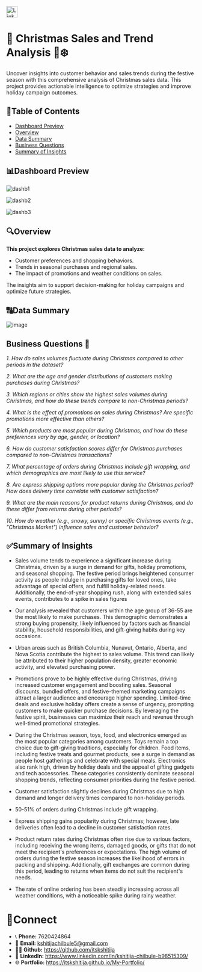 <a href="https://www.linkedin.com/in/kshitija-chilbule-b98515309/" target="_blank">
  <img src="https://img.shields.io/badge/LinkedIn-Connect-blue?style=flat&logo=linkedin" alt="LinkedIn Badge" style="height: 30px; width: auto;">
</a>

# 🎅 Christmas Sales and Trend Analysis 🎄❄️
Uncover insights into customer behavior and sales trends during the festive season with this comprehensive analysis of Christmas sales data. This project provides actionable intelligence to optimize strategies and improve holiday campaign outcomes.

## 📜Table of Contents
- [Dashboard Preview](#dashboard-preview)
- [Overview](#overview)
- [Data Summary](#data-summary)
- [Business Questions](#business-questions)
- [Summary of Insights](#summary-of-insights)

## 📊Dashboard Preview 
![dashb1](https://github.com/user-attachments/assets/53ba8c5d-52c8-4ef3-aba4-7984d6ea8fbf)

![dashb2](https://github.com/user-attachments/assets/05c64877-0e97-458b-bc66-d6336aa8d765)

![dashb3](https://github.com/user-attachments/assets/5418aef9-dc29-4674-ac03-99e64356ec10)


## 🔍Overview 
<b>This project explores Christmas sales data to analyze:</b>
- Customer preferences and shopping behaviors.
- Trends in seasonal purchases and regional sales.
- The impact of promotions and weather conditions on sales.

The insights aim to support decision-making for holiday campaigns and optimize future strategies.

## 🔠Data Summary 

![image](https://github.com/user-attachments/assets/4392d634-9cb9-4d06-b4b2-a00e5e718eac)


## Business Questions 📶
*1. How do sales volumes fluctuate during Christmas compared to other periods in the dataset?*

*2. What are the age and gender distributions of customers making purchases during Christmas?*

*3. Which regions or cities show the highest sales volumes during Christmas, and how do these trends compare to non-Christmas periods?*

*4. What is the effect of promotions on sales during Christmas? Are specific promotions more effective than others?*

*5. Which products are most popular during Christmas, and how do these preferences vary by age, gender, or location?*

*6. How do customer satisfaction scores differ for Christmas purchases compared to non-Christmas transactions?*

*7. What percentage of orders during Christmas include gift wrapping, and which demographics are most likely to use this service?*

*8. Are express shipping options more popular during the Christmas period? How does delivery time correlate with customer satisfaction?*

*9. What are the main reasons for product returns during Christmas, and do these differ from returns during other periods?*

*10. How do weather (e.g., snowy, sunny) or specific Christmas events (e.g., "Christmas Market") influence sales and customer behavior?*

## ✅Summary of Insights 

- Sales volume tends to experience a significant increase during Christmas, driven by a surge in demand for gifts, holiday promotions, and seasonal shopping. The festive period brings heightened consumer activity as people indulge in purchasing gifts for loved ones, take advantage of special offers, and fulfill holiday-related needs. Additionally, the end-of-year shopping rush, along with extended sales events, contributes to a spike in sales figures

- Our analysis revealed that customers within the age group of 36-55 are the most likely to make purchases. This demographic demonstrates a strong buying propensity, likely influenced by factors such as financial stability, household responsibilities, and gift-giving habits during key occasions.

- Urban areas such as British Columbia, Nunavut, Ontario, Alberta, and Nova Scotia contribute the highest to sales volume. This trend can likely be attributed to their higher population density, greater economic activity, and elevated purchasing power.

- Promotions prove to be highly effective during Christmas, driving increased customer engagement and boosting sales. Seasonal discounts, bundled offers, and festive-themed marketing campaigns attract a larger audience and encourage higher spending. Limited-time deals and exclusive holiday offers create a sense of urgency, prompting customers to make quicker purchase decisions. By leveraging the festive spirit, businesses can maximize their reach and revenue through well-timed promotional strategies.

- During the Christmas season, toys, food, and electronics emerged as the most popular categories among customers. Toys remain a top choice due to gift-giving traditions, especially for children. Food items, including festive treats and gourmet products, see a surge in demand as people host gatherings and celebrate with special meals. Electronics also rank high, driven by holiday deals and the appeal of gifting gadgets and tech accessories. These categories consistently dominate seasonal shopping trends, reflecting consumer priorities during the festive period.

- Customer satisfaction slightly declines during Christmas due to high demand and longer delivery times compared to non-holiday periods.

- 50-51% of orders during Christmas include gift wrapping. 

- Express shipping gains popularity during Christmas; however, late deliveries often lead to a decline in customer satisfaction rates.

- Product return rates during Christmas often rise due to various factors, including receiving the wrong items, damaged goods, or gifts that do not meet the recipient's preferences or expectations. The high volume of orders during the festive season increases the likelihood of errors in packing and shipping. Additionally, gift exchanges are common during this period, leading to returns when items do not suit the recipient's needs.

- The rate of online ordering has been steadily increasing across all weather conditions, with a noticeable spike during rainy weather.


# 🤝Connect
- 📞 <b>Phone:</b> 7620424864
- 📩 <b>Email:</b> kshitijachilbule5@gmail.com
- 👩‍💻 <b>Github:</b> https://github.com/itskshitija
- 📶 <b>LinkedIn:</b> https://www.linkedin.com/in/kshitija-chilbule-b98515309/
- 🌐 <b>Portfolio:</b> https://itskshitija.github.io/My-Portfolio/
